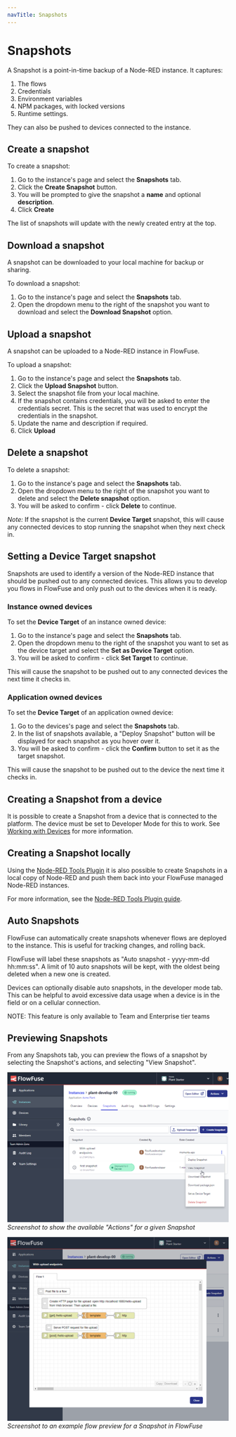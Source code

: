 ```yaml
---
navTitle: Snapshots
---
```


# Snapshots

A Snapshot is a point-in-time backup of a Node-RED instance. It captures:
1. The flows
2. Credentials
3. Environment variables
4. NPM packages, with locked versions
5. Runtime settings.

They can also be pushed to devices connected to the instance.

## Create a snapshot

To create a snapshot:

1. Go to the instance's page and select the **Snapshots** tab.
2. Click the **Create Snapshot** button.
3. You will be prompted to give the snapshot a **name** and optional **description**.
4. Click **Create**

The list of snapshots will update with the newly created entry at the top.

## Download a snapshot

A snapshot can be downloaded to your local machine for backup or sharing.

To download a snapshot:

1. Go to the instance's page and select the **Snapshots** tab.
2. Open the dropdown menu to the right of the snapshot you want to download and
   select the **Download Snapshot** option.

## Upload a snapshot

A snapshot can be uploaded to a Node-RED instance in FlowFuse.

To upload a snapshot:

1. Go to the instance's page and select the **Snapshots** tab.
2. Click the **Upload Snapshot** button.
3. Select the snapshot file from your local machine.
4. If the snapshot contains credentials, you will be asked to enter the credentials secret.
   This is the secret that was used to encrypt the credentials in the snapshot.
5. Update the name and description if required.
6. Click **Upload**

## Delete a snapshot

To delete a snapshot:

1. Go to the instance's page and select the **Snapshots** tab.
2. Open the dropdown menu to the right of the snapshot you want to delete and
   select the **Delete snapshot** option.
3. You will be asked to confirm - click **Delete** to continue.

*Note:* If the snapshot is the current **Device Target** snapshot, this will
cause any connected devices to stop running the snapshot when they next check in.

## Setting a Device Target snapshot

Snapshots are used to identify a version of the Node-RED instance that should be pushed
out to any connected devices. This allows you to develop you flows in FlowFuse
and only push out to the devices when it is ready.

### Instance owned devices
To set the **Device Target** of an instance owned device:

1. Go to the instance's page and select the **Snapshots** tab.
2. Open the dropdown menu to the right of the snapshot you want to set as the
   device target and select the **Set as Device Target** option.
3. You will be asked to confirm - click **Set Target** to continue.

This will cause the snapshot to be pushed out to any connected devices the
next time it checks in.

### Application owned devices
To set the **Device Target** of an application owned device:

1. Go to the devices's page and select the **Snapshots** tab.
2. In the list of snapshots available, a "Deploy Snapshot" button will be displayed
   for each snapshot as you hover over it.
3. You will be asked to confirm - click the **Confirm** button to set it as the target snapshot.

This will cause the snapshot to be pushed out to the device the
next time it checks in.


## Creating a Snapshot from a device

It is possible to create a Snapshot from a device that is connected to the platform.
The device must be set to Developer Mode for this to work.
See [Working with Devices](../device-agent/deploy.md) for
more information.

## Creating a Snapshot locally

Using the [Node-RED Tools Plugin](/docs/migration/node-red-tools.md) it is also possible to create
Snapshots in a local copy of Node-RED and push them back into your FlowFuse
managed Node-RED instances.

For more information, see the [Node-RED Tools Plugin guide](/docs/migration/node-red-tools.md).

## Auto Snapshots

FlowFuse can automatically create snapshots whenever flows are deployed
to the instance. This is useful for tracking changes, and rolling back.

FlowFuse will label these snapshots as "Auto snapshot - yyyy-mm-dd hh:mm:ss".
A limit of 10 auto snapshots will be kept, with the oldest being deleted when a new one is created.

Devices can optionally disable auto snapshots, in the developer mode tab. This can be helpful to
avoid excessive data usage when a device is in the field or on a cellular connection.

NOTE: This feature is only available to Team and Enterprise tier teams

## Previewing Snapshots

From any Snapshots tab, you can preview the flows of a snapshot by selecting the Snapshot's actions,
and selecting "View Snapshot".

![Screenshot to show the available "Actions" for a given Snapshot](./images/snapshots-actions.png)
_Screenshot to show the available "Actions" for a given Snapshot_

![Screenshot to an example flow preview for a Snapshot in FlowFuse](./images/snapshots-preview.png)
_Screenshot to an example flow preview for a Snapshot in FlowFuse_
